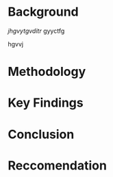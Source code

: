 # Background

*jhgvytgvditr*
gyyctfg

hgvvj
# Methodology



# Key Findings

# Conclusion

# Reccomendation

